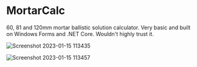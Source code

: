 # MortarCalc

60, 81 and 120mm mortar ballistic solution calculator. Very basic and built on Windows Forms and .NET Core. Wouldn't highly trust it.

![Screenshot 2023-01-15 113435](https://user-images.githubusercontent.com/68110106/212547408-acb05be8-1d3f-46ea-a2ef-e109b806cd88.png)

![Screenshot 2023-01-15 113457](https://user-images.githubusercontent.com/68110106/212547414-6136ac6f-56c1-42ab-b2a3-5c4399920530.png)

